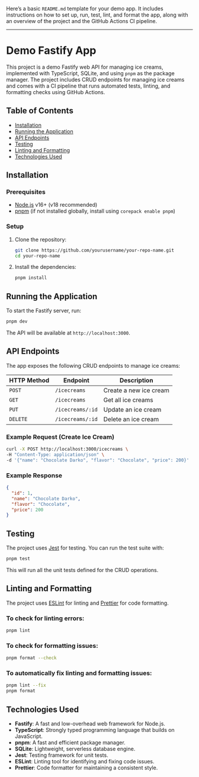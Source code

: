 Here’s a basic `README.md` template for your demo app. It includes instructions on how to set up, run, test, lint, and format the app, along with an overview of the project and the GitHub Actions CI pipeline.

---

# Demo Fastify App

This project is a demo Fastify web API for managing ice creams, implemented with TypeScript, SQLite, and using `pnpm` as the package manager. The project includes CRUD endpoints for managing ice creams and comes with a CI pipeline that runs automated tests, linting, and formatting checks using GitHub Actions.

## Table of Contents

- [Installation](#installation)
- [Running the Application](#running-the-application)
- [API Endpoints](#api-endpoints)
- [Testing](#testing)
- [Linting and Formatting](#linting-and-formatting)
- [Technologies Used](#technologies-used)

## Installation

### Prerequisites

- [Node.js](https://nodejs.org/) v16+ (v18 recommended)
- [pnpm](https://pnpm.io/) (if not installed globally, install using `corepack enable pnpm`)

### Setup

1. Clone the repository:
   ```bash
   git clone https://github.com/yourusername/your-repo-name.git
   cd your-repo-name
   ```

2. Install the dependencies:
   ```bash
   pnpm install
   ```

## Running the Application

To start the Fastify server, run:

```bash
pnpm dev
```

The API will be available at `http://localhost:3000`.

## API Endpoints

The app exposes the following CRUD endpoints to manage ice creams:

| HTTP Method | Endpoint                | Description              |
|-------------|-------------------------|--------------------------|
| `POST`      | `/icecreams`             | Create a new ice cream    |
| `GET`       | `/icecreams`             | Get all ice creams        |
| `PUT`       | `/icecreams/:id`         | Update an ice cream       |
| `DELETE`    | `/icecreams/:id`         | Delete an ice cream       |

### Example Request (Create Ice Cream)

```bash
curl -X POST http://localhost:3000/icecreams \
-H "Content-Type: application/json" \
-d '{"name": "Chocolate Darko", "flavor": "Chocolate", "price": 200}'
```

### Example Response

```json
{
  "id": 1,
  "name": "Chocolate Darko",
  "flavor": "Chocolate",
  "price": 200
}
```

## Testing

The project uses [Jest](https://jestjs.io/) for testing. You can run the test suite with:

```bash
pnpm test
```

This will run all the unit tests defined for the CRUD operations.

## Linting and Formatting

The project uses [ESLint](https://eslint.org/) for linting and [Prettier](https://prettier.io/) for code formatting.

### To check for linting errors:

```bash
pnpm lint
```

### To check for formatting issues:

```bash
pnpm format --check
```

### To automatically fix linting and formatting issues:

```bash
pnpm lint --fix
pnpm format
```

## Technologies Used

- **Fastify**: A fast and low-overhead web framework for Node.js.
- **TypeScript**: Strongly typed programming language that builds on JavaScript.
- **pnpm**: A fast and efficient package manager.
- **SQLite**: Lightweight, serverless database engine.
- **Jest**: Testing framework for unit tests.
- **ESLint**: Linting tool for identifying and fixing code issues.
- **Prettier**: Code formatter for maintaining a consistent style.
